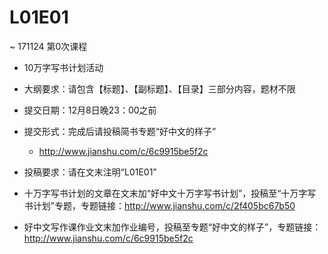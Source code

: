 # L01E01
~ 171124 第0次课程

- 10万字写书计划活动
- 大纲要求：请包含【标题】、【副标题】、【目录】三部分内容，题材不限
- 提交日期：12月8日晚23：00之前
- 提交形式：完成后请投稿简书专题“好中文的样子”
    + http://www.jianshu.com/c/6c9915be5f2c
- 投稿要求：请在文末注明“L01E01”


- 十万字写书计划的文章在文末加“好中文十万字写书计划”，投稿至“十万字写书计划”专题，专题链接：http://www.jianshu.com/c/2f405bc67b50
- 好中文写作课作业文末加作业编号，投稿至专题“好中文的样子”，专题链接：http://www.jianshu.com/c/6c9915be5f2c
